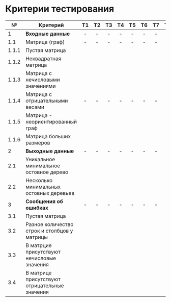 # Критерии тестирования


| №     | Критерий                                      | Т1 | Т2 | Т3 | Т4 | Т5 | Т6 | Т7 | Т8 |
|-------|-----------------------------------------------|:--:|:--:|:--:|:--:|:--:|:--:|:--:|:--:|
| 1     | **Входные данные**                            | -  | -  | -  | -  | -  | -  | -  | -  |
| 1.1   | Матрица (граф)                                | -  | -  | -  | -  | -  | -  | -  | -  |
| 1.1.1 | Пустая матрица                                |    |    |    |    |    |    |    |    |
| 1.1.2 | Неквадратная матрица                          |    |    |    |    |    |    |    |    |
| 1.1.3 | Матрица с нечисловыми значениями              |    |    |    |    |    |    |    |    |
| 1.1.4 | Матрица с отрицательными весами               | -  | -  | -  | -  | -  | -  | -  | -  |
| 1.1.5 | Матрица - неориентированный граф              |    |    |    |    |    |    |    |    |
| 1.1.6 | Матрица больших размеров                      |    |    |    |    |    |    |    |    |
| 2     | **Выходные данные**                           | -  | -  | -  | -  | -  | -  | -  | -  |
| 2.1   | Уникальное минимальное остовное дерево        |    |    |    |    |    |    |    |    |
| 2.2   | Несколько минимальных остовных деревьев       |    |    |    |    |    |    |    |    |
| 3     | **Сообщения об ошибках**                      | -  | -  | -  | -  | -  | -  | -  | -  |
| 3.1   | Пустая матрица                                |    |    |    |    |    |    |    |    |
| 3.2   | Разное количество строк и столбцов у матрицы  |    |    |    |    |    |    |    |    |
| 3.3   | В матрцие присутствуют нечисловые значения    |    |    |    |    |    |    |    |    |
| 3.4   | В матрице присутствуют отрицательные значения |    |    |    |    |    |    |    |    |

